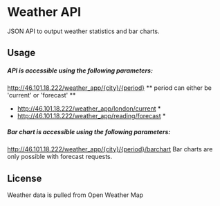# Weather API

JSON API to output weather statistics and bar charts.

## Usage

##### API is accessible using the following parameters:
http://46.101.18.222/weather_app/{city}/{period}
** period can either be 'current' or 'forecast' **
* http://46.101.18.222/weather_app/london/current *
* http://46.101.18.222/weather_app/reading/forecast *

##### Bar chart is accessible using the following parameters:
http://46.101.18.222/weather_app/{city}/{period}/barchart
Bar charts are only possible with forecast requests.

## License

Weather data is pulled from Open Weather Map